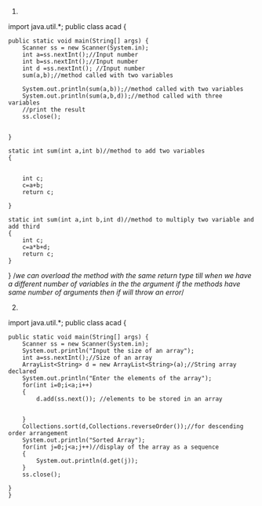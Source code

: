 1. 
import java.util.*;
public class acad {

	public static void main(String[] args) {
		Scanner ss = new Scanner(System.in);
		int a=ss.nextInt();//Input number
		int b=ss.nextInt();//Input number
		int d =ss.nextInt(); //Input number
		sum(a,b);//method called with two variables
		
		System.out.println(sum(a,b));//method called with two variables
		System.out.println(sum(a,b,d));//method called with three variables
		//print the result
		ss.close();
	
	
	}

	static int sum(int a,int b)//method to add two variables
	{
		
		
		int c;
		c=a+b;
		return c;
		
	}
	
	static int sum(int a,int b,int d)//method to multiply two variable and add third
	{
		int c;
		c=a*b+d;
		return c;
	}
}
/*we can overload the method with the same return type till when we have a different number
of variables in the the argument
if the methods have same number of arguments then if will throw an error*/

2.
import java.util.*;
public class acad {

	public static void main(String[] args) {
		Scanner ss = new Scanner(System.in);
		System.out.println("Input the size of an array");
		int a=ss.nextInt();//Size of an array
		ArrayList<String> d = new ArrayList<String>(a);//String array declared
		System.out.println("Enter the elements of the array");
		for(int i=0;i<a;i++)
		{
			d.add(ss.next()); //elements to be stored in an array
			
			
		}
		Collections.sort(d,Collections.reverseOrder());//for descending order arrangement
		System.out.println("Sorted Array");
		for(int j=0;j<a;j++)//display of the array as a sequence
		{
			System.out.println(d.get(j));
		}
		ss.close();
		
	}
	}
